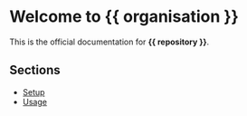 # Welcome to {{ organisation }}

This is the official documentation for **{{ repository }}**.

## Sections

- [Setup](setup.md)
- [Usage](usage.md)

